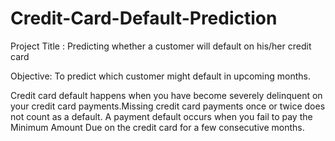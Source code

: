 # Credit-Card-Default-Prediction

Project Title : Predicting whether a customer will default on his/her credit card 

Objective:
To predict which customer might default in upcoming months. 

Credit card default happens when you have become severely delinquent on your credit card payments.Missing credit card payments once or twice does not count as a default. A payment default occurs when you fail to pay the Minimum Amount Due on the credit card for a few consecutive months.
